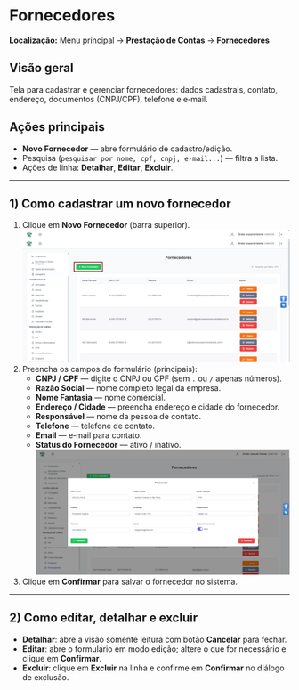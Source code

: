 # Fornecedores

**Localização:** Menu principal → **Prestação de Contas** → **Fornecedores**  

## Visão geral
Tela para cadastrar e gerenciar fornecedores: dados cadastrais, contato, endereço, documentos (CNPJ/CPF), telefone e e‑mail.

## Ações principais
- **Novo Fornecedor** — abre formulário de cadastro/edição.
- Pesquisa (`pesquisar por nome, cpf, cnpj, e-mail...`) — filtra a lista.
- Ações de linha: **Detalhar**, **Editar**, **Excluir**.

---
## 1) Como cadastrar um novo fornecedor
1. Clique em **Novo Fornecedor** (barra superior).  
   ![Image 1](../img/pc/fornecedores/1.png)
2. Preencha os campos do formulário (principais):
   - **CNPJ / CPF** — digite o CNPJ ou CPF (sem `.` ou `/` apenas números).
   - **Razão Social** — nome completo legal da empresa.
   - **Nome Fantasia** — nome comercial.
   - **Endereço / Cidade** — preencha endereço e cidade do fornecedor.
   - **Responsável** — nome da pessoa de contato.
   - **Telefone** — telefone de contato.
   - **Email** — e‑mail para contato.
   - **Status do Fornecedor** — ativo / inativo.
   ![Image 2](../img/pc/fornecedores/2.png)
3. Clique em **Confirmar** para salvar o fornecedor no sistema.

---
## 2) Como editar, detalhar e excluir
- **Detalhar**: abre a visão somente leitura com botão **Cancelar** para fechar.
- **Editar**: abre o formulário em modo edição; altere o que for necessário e clique em **Confirmar**.
- **Excluir**: clique em **Excluir** na linha e confirme em **Confirmar** no diálogo de exclusão.

